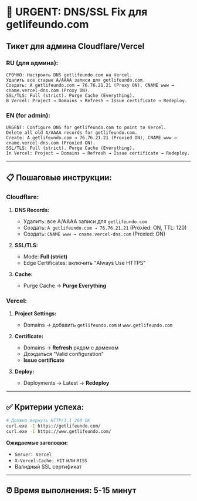 # 🚨 URGENT: DNS/SSL Fix для getlifeundo.com

## Тикет для админа Cloudflare/Vercel

### **RU (для админа):**
```
СРОЧНО: Настроить DNS getlifeundo.com на Vercel. 
Удалить все старые A/AAAA записи для getlifeundo.com.
Создать: A getlifeundo.com → 76.76.21.21 (Proxy ON), CNAME www → cname.vercel-dns.com (Proxy ON).
SSL/TLS: Full (strict). Purge Cache (Everything).
В Vercel: Project → Domains → Refresh → Issue certificate → Redeploy.
```

### **EN (for admin):**
```
URGENT: Configure DNS for getlifeundo.com to point to Vercel.
Delete all old A/AAAA records for getlifeundo.com.
Create: A getlifeundo.com → 76.76.21.21 (Proxied ON), CNAME www → cname.vercel-dns.com (Proxied ON).
SSL/TLS: Full (strict). Purge Cache (Everything).
In Vercel: Project → Domains → Refresh → Issue certificate → Redeploy.
```

---

## 📋 Пошаговые инструкции:

### **Cloudflare:**
1. **DNS Records:**
   - Удалить: все A/AAAA записи для `getlifeundo.com`
   - Создать: `A getlifeundo.com → 76.76.21.21` (Proxied: ON, TTL: 120)
   - Создать: `CNAME www → cname.vercel-dns.com` (Proxied: ON)

2. **SSL/TLS:**
   - Mode: **Full (strict)**
   - Edge Certificates: включить "Always Use HTTPS"

3. **Cache:**
   - Purge Cache → **Purge Everything**

### **Vercel:**
1. **Project Settings:**
   - Domains → добавить `getlifeundo.com` и `www.getlifeundo.com`

2. **Certificate:**
   - Domains → **Refresh** рядом с доменом
   - Дождаться "Valid configuration"
   - **Issue certificate**

3. **Deploy:**
   - Deployments → Latest → **Redeploy**

---

## ✅ Критерии успеха:

```bash
# Должно вернуть HTTP/1.1 200 OK
curl.exe -I https://getlifeundo.com/
curl.exe -I https://www.getlifeundo.com/
```

**Ожидаемые заголовки:**
- `Server: Vercel`
- `X-Vercel-Cache: HIT` или `MISS`
- Валидный SSL сертификат

---

## ⏰ Время выполнения: 5-15 минут


